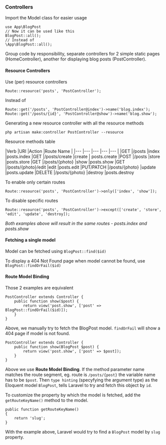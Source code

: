 ### Controllers

Import the Model class for easier usage

```
use App\BlogPost
// Now it can be used like this
BlogPost::all();
// Instead of 
\App\BlogPost::all();
```

Group code by responsibility, separate controllers for 2 simple static pages (HomeController), another for displaying blog posts (PostController).

#### Resource Controllers

Use (per) resource controllers

```
Route::resource('posts', 'PostController');
```

Instead of

```
Route::get('/posts', 'PostController@index')->name('blog.index');
Route::get('/posts/{id}', 'PostController@show')->name('blog.show');
```

Generating a new resource controller with all the resource methods

`php artisan make:controller PostController --resource`

Resource methods table

|Verb	|URI	|Action	|Route Name |
|---   |---  |---      |---   |---	|
|GET	|/posts	|index	|posts.index
|GET	|/posts/create	|create	| posts.create
|POST	|/posts	|store	|posts.store
|GET	|/posts/{photo}	|show	|posts.show
|GET	|/posts/{photo}/edit	|edit	|posts.edit
|PUT/PATCH	|/posts/{photo}	|update	|posts.update
|DELETE	|/posts/{photo}	|destroy	|posts.destroy

To enable only certain routes

```
Route::resource('posts', 'PostController')->only(['index', 'show']);
```

To disable specific routes

```
Route::resource('posts', 'PostController')->except(['create', 'store', 'edit', 'update', 'destroy]);
```

*Both examples above will result in the same routes - posts.index and posts.show*

#### Fetching a single model

Model can be fetched using `BlogPost::find($id)`

To display a 404 Not Found page when model cannot be found, use `BlogPost::findOrFail($id)`

#### Route Model Binding

Those 2 examples are equivalent

```
PostController extends Controller {
	public function show($post) {
		return view('post.show', ['post' => BlogPost::findOrFail($id)]);
	}
}
```
Above, we manually try to fetch the BlogPost model. `findOrFail` will show a 404 page if model is not found.

```
PostController extends Controller {
	public function show(BlogPost $post) {
		return view('post.show', ['post' => $post]);
	}
}
```
Above we use **Route Model Binding**. If the method parameter name matches the route segment, eg. route is `/posts/{post}` the variable name has to be `$post`. Then `type hinting` (specyfying the argument type) as the Eloquent model `BlogPost`, tells Laravel to try and fetch this object by `id`.

To customize the property by which the model is fetched, add the `getRouteKeyName()` method to the model.

```
public function getRouteKeyName()
{
    return 'slug';
}
```

With the example above, Laravel would try to find a `BlogPost` model by `slug` property.